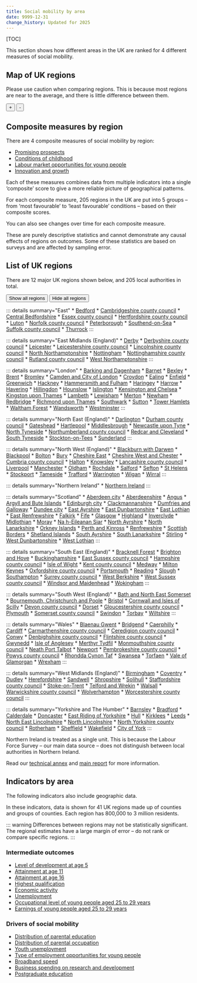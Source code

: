 ```yaml
---
title: Social mobility by area
date: 9999-12-31
change_history: Updated for 2025
---
```


[TOC]

This section shows how different areas in the UK are ranked for 4 different measures of social mobility.

## Map of UK regions

Please use caution when comparing regions. This is because most regions are near to the average, and there is little difference between them.

<!-- This map below is populated by "social-mobility-by-area-map.js" -->
<div class="area-map map-container" id="social-mobility-by-area-map-container" style="position: relative; max-width: 775px;">
    <div>
        <div id="social-mobility-by-area-map"
             class="map"
             data-allow-zoom="true"
             data-shapefile-url="/static/data/maps/UK203regions-simplify2percent.topojson"
             data-areas-csv-url="/static/data/by-page/social_mobility_by_area/203-regions.csv"
             data-name-field="region_fullname"
             data-area-field="Newname"
             data-value-field="value"
             data-show-background="false"
             data-area-page-url-prefix="/social_mobility_by_area/203_regions"
        ></div>
    </div>
    <div class="map-controls">
        <button id="mapZoomIn">+</button>
        <button id="mapZoomOut">-</button>
    </div>
    <div id="social-mobility-by-area-name" class="govuk-body" style="pointer-events: none;"></div>
</div>

## Composite measures by region <a name="composite-measures-by-region" />
There are 4 composite measures of social mobility by region:

* [Promising prospects](/intermediate_outcomes/composite_indices/promising_prospects)
* [Conditions of childhood](/drivers_of_social_mobility/composite_indices/conditions_of_childhood/latest)
* [Labour market opportunities for young people](/drivers_of_social_mobility/composite_indices/labour_market_opportunities_for_young_people/latest)
* [Innovation and growth](/drivers_of_social_mobility/composite_indices/innovation_and_growth/latest)

Each of these measures combines data from multiple indicators into a single ‘composite’ score to give a more reliable
picture of geographical patterns.

For each composite measure, 205 regions in the UK are put into 5 groups –
from ‘most favourable’ to ‘least favourable’ conditions – based on their composite scores.

You can also see changes over time for each composite measure. 

These are purely descriptive statistics and cannot demonstrate any causal effects of regions on outcomes.
Some of these statistics are based on surveys and are affected by sampling error.



## List of UK regions <a name="the-203-regions" />
There are 12 major UK regions shown below, and 205 local authorities in total.

<style>
details {
    margin-bottom: 10px !important;
}
details:last-of-type {
    margin-bottom: 30px !important;
}
</style>

<button id="showAllRegionsButton" class="govuk-button govuk-button--secondary govuk-!-margin-bottom-0" data-module="govuk-button">
  Show all regions
</button>
<button id="hideAllRegionsButton" class="govuk-button govuk-button--secondary govuk-!-margin-bottom-0" data-module="govuk-button">
  Hide all regions
</button>
<script>
document.getElementById('showAllRegionsButton').addEventListener('click', () => document.querySelectorAll('details').forEach((details) => details.open = true));
document.getElementById('hideAllRegionsButton').addEventListener('click', () => document.querySelectorAll('details').forEach((details) => details.open = false));
</script>

::: details summary="East"
    * [Bedford](/social_mobility_by_area/203_regions/bedford)
    * [Cambridgeshire county council](/social_mobility_by_area/203_regions/cambridgeshire_county_council)
    * [Central Bedfordshire](/social_mobility_by_area/203_regions/central_bedfordshire)
    * [Essex county council](/social_mobility_by_area/203_regions/essex_county_council)
    * [Hertfordshire county council](/social_mobility_by_area/203_regions/hertfordshire_county_council)
    * [Luton](/social_mobility_by_area/203_regions/luton)
    * [Norfolk county council](/social_mobility_by_area/203_regions/norfolk_county_council)
    * [Peterborough](/social_mobility_by_area/203_regions/peterborough)
    * [Southend-on-Sea](/social_mobility_by_area/203_regions/southend-on-sea)
    * [Suffolk county council](/social_mobility_by_area/203_regions/suffolk_county_council)
    * [Thurrock](/social_mobility_by_area/203_regions/thurrock)
:::

::: details summary="East Midlands (England)"
    * [Derby](/social_mobility_by_area/203_regions/derby)
    * [Derbyshire county council](/social_mobility_by_area/203_regions/derbyshire_county_council)
    * [Leicester](/social_mobility_by_area/203_regions/leicester)
    * [Leicestershire county council](/social_mobility_by_area/203_regions/leicestershire_county_council)
    * [Lincolnshire county council](/social_mobility_by_area/203_regions/lincolnshire_county_council)
    * [North Northamptonshire](/social_mobility_by_area/203_regions/north_northamptonshire)
    * [Nottingham](/social_mobility_by_area/203_regions/nottingham)
    * [Nottinghamshire county council](/social_mobility_by_area/203_regions/nottinghamshire_county_council)
    * [Rutland county council](/social_mobility_by_area/203_regions/rutland_county_council)
    * [West Northamptonshire](/social_mobility_by_area/203_regions/west_northamptonshire)
:::

::: details summary="London"
    * [Barking and Dagenham](/social_mobility_by_area/203_regions/barking_and_dagenham)
    * [Barnet](/social_mobility_by_area/203_regions/barnet)
    * [Bexley](/social_mobility_by_area/203_regions/bexley)
    * [Brent](/social_mobility_by_area/203_regions/brent)
    * [Bromley](/social_mobility_by_area/203_regions/bromley)
    * [Camden and City of London](/social_mobility_by_area/203_regions/camden_and_city_of_london)
    * [Croydon](/social_mobility_by_area/203_regions/croydon)
    * [Ealing](/social_mobility_by_area/203_regions/ealing)
    * [Enfield](/social_mobility_by_area/203_regions/enfield)
    * [Greenwich](/social_mobility_by_area/203_regions/greenwich)
    * [Hackney](/social_mobility_by_area/203_regions/hackney)
    * [Hammersmith and Fulham](/social_mobility_by_area/203_regions/hammersmith_and_fulham)
    * [Haringey](/social_mobility_by_area/203_regions/haringey)
    * [Harrow](/social_mobility_by_area/203_regions/harrow)
    * [Havering](/social_mobility_by_area/203_regions/havering)
    * [Hillingdon](/social_mobility_by_area/203_regions/hillingdon)
    * [Hounslow](/social_mobility_by_area/203_regions/hounslow)
    * [Islington](/social_mobility_by_area/203_regions/islington)
    * [Kensington and Chelsea](/social_mobility_by_area/203_regions/kensington_and_chelsea)
    * [Kingston upon Thames](/social_mobility_by_area/203_regions/kingston_upon_thames)
    * [Lambeth](/social_mobility_by_area/203_regions/lambeth)
    * [Lewisham](/social_mobility_by_area/203_regions/lewisham)
    * [Merton](/social_mobility_by_area/203_regions/merton)
    * [Newham](/social_mobility_by_area/203_regions/newham)
    * [Redbridge](/social_mobility_by_area/203_regions/redbridge)
    * [Richmond upon Thames](/social_mobility_by_area/203_regions/richmond_upon_thames)
    * [Southwark](/social_mobility_by_area/203_regions/southwark)
    * [Sutton](/social_mobility_by_area/203_regions/sutton)
    * [Tower Hamlets](/social_mobility_by_area/203_regions/tower_hamlets)
    * [Waltham Forest](/social_mobility_by_area/203_regions/waltham_forest)
    * [Wandsworth](/social_mobility_by_area/203_regions/wandsworth)
    * [Westminster](/social_mobility_by_area/203_regions/westminster)
:::

::: details summary="North East (England)"
    * [Darlington](/social_mobility_by_area/203_regions/darlington)
    * [Durham county council](/social_mobility_by_area/203_regions/durham_county_council)
    * [Gateshead](/social_mobility_by_area/203_regions/gateshead)
    * [Hartlepool](/social_mobility_by_area/203_regions/hartlepool)
    * [Middlesbrough](/social_mobility_by_area/203_regions/middlesbrough)
    * [Newcastle upon Tyne](/social_mobility_by_area/203_regions/newcastle_upon_tyne)
    * [North Tyneside](/social_mobility_by_area/203_regions/north_tyneside)
    * [Northumberland county council](/social_mobility_by_area/203_regions/northumberland_county_council)
    * [Redcar and Cleveland](/social_mobility_by_area/203_regions/redcar_and_cleveland)
    * [South Tyneside](/social_mobility_by_area/203_regions/south_tyneside)
    * [Stockton-on-Tees](/social_mobility_by_area/203_regions/stockton-on-tees)
    * [Sunderland](/social_mobility_by_area/203_regions/sunderland)
:::

::: details summary="North West (England)"
    * [Blackburn with Darwen](/social_mobility_by_area/203_regions/blackburn_with_darwen)
    * [Blackpool](/social_mobility_by_area/203_regions/blackpool)
    * [Bolton](/social_mobility_by_area/203_regions/bolton)
    * [Bury](/social_mobility_by_area/203_regions/bury)
    * [Cheshire East](/social_mobility_by_area/203_regions/cheshire_east)
    * [Cheshire West and Chester](/social_mobility_by_area/203_regions/cheshire_west_and_chester)
    * [Cumbria county council](/social_mobility_by_area/203_regions/cumbria_county_council)
    * [Halton](/social_mobility_by_area/203_regions/halton)
    * [Knowsley](/social_mobility_by_area/203_regions/knowsley)
    * [Lancashire county council](/social_mobility_by_area/203_regions/lancashire_county_council)
    * [Liverpool](/social_mobility_by_area/203_regions/liverpool)
    * [Manchester](/social_mobility_by_area/203_regions/manchester)
    * [Oldham](/social_mobility_by_area/203_regions/oldham)
    * [Rochdale](/social_mobility_by_area/203_regions/rochdale)
    * [Salford](/social_mobility_by_area/203_regions/salford)
    * [Sefton](/social_mobility_by_area/203_regions/sefton)
    * [St Helens](/social_mobility_by_area/203_regions/st_helens)
    * [Stockport](/social_mobility_by_area/203_regions/stockport)
    * [Tameside](/social_mobility_by_area/203_regions/tameside)
    * [Trafford](/social_mobility_by_area/203_regions/trafford)
    * [Warrington](/social_mobility_by_area/203_regions/warrington)
    * [Wigan](/social_mobility_by_area/203_regions/wigan)
    * [Wirral](/social_mobility_by_area/203_regions/wirral)
:::

::: details summary="Northern Ireland"
    * [Northern Ireland](/social_mobility_by_area/203_regions/northern_ireland)
:::

::: details summary="Scotland"
    * [Aberdeen city](/social_mobility_by_area/203_regions/aberdeen_city)
    * [Aberdeenshire](/social_mobility_by_area/203_regions/aberdeenshire)
    * [Angus](/social_mobility_by_area/203_regions/angus)
    * [Argyll and Bute Islands](/social_mobility_by_area/203_regions/argyll_and_bute_islands)
    * [Edinburgh city](/social_mobility_by_area/203_regions/edinburgh_city)
    * [Clackmannanshire](/social_mobility_by_area/203_regions/clackmannanshire)
    * [Dumfries and Galloway](/social_mobility_by_area/203_regions/dumfries_and_galloway)
    * [Dundee city](/social_mobility_by_area/203_regions/dundee_city)
    * [East Ayrshire](/social_mobility_by_area/203_regions/east_ayrshire)
    * [East Dunbartonshire](/social_mobility_by_area/203_regions/east_dunbartonshire)
    * [East Lothian](/social_mobility_by_area/203_regions/east_lothian)
    * [East Renfrewshire](/social_mobility_by_area/203_regions/east_renfrewshire)
    * [Falkirk](/social_mobility_by_area/203_regions/falkirk)
    * [Fife](/social_mobility_by_area/203_regions/fife)
    * [Glasgow](/social_mobility_by_area/203_regions/glasgow)
    * [Highland](/social_mobility_by_area/203_regions/highland)
    * [Inverclyde](/social_mobility_by_area/203_regions/inverclyde)
    * [Midlothian](/social_mobility_by_area/203_regions/midlothian)
    * [Moray](/social_mobility_by_area/203_regions/moray)
    * [Na h-Eileanan Siar](/social_mobility_by_area/203_regions/na_h-eileanan_siar)
    * [North Ayrshire](/social_mobility_by_area/203_regions/north_ayrshire)
    * [North Lanarkshire](/social_mobility_by_area/203_regions/north_lanarkshire)
    * [Orkney Islands](/social_mobility_by_area/203_regions/orkney_islands)
    * [Perth and Kinross](/social_mobility_by_area/203_regions/perth_and_kinross)
    * [Renfrewshire](/social_mobility_by_area/203_regions/renfrewshire)
    * [Scottish Borders](/social_mobility_by_area/203_regions/scottish_borders)
    * [Shetland Islands](/social_mobility_by_area/203_regions/shetland_islands)
    * [South Ayrshire](/social_mobility_by_area/203_regions/south_ayrshire)
    * [South Lanarkshire](/social_mobility_by_area/203_regions/south_lanarkshire)
    * [Stirling](/social_mobility_by_area/203_regions/stirling)
    * [West Dunbartonshire](/social_mobility_by_area/203_regions/west_dunbartonshire)
    * [West Lothian](/social_mobility_by_area/203_regions/west_lothian)
:::

::: details summary="South East (England)"
    * [Bracknell Forest](/social_mobility_by_area/203_regions/bracknell_forest)
    * [Brighton and Hove](/social_mobility_by_area/203_regions/brighton_and_hove)
    * [Buckinghamshire](/social_mobility_by_area/203_regions/buckinghamshire)
    * [East Sussex county council](/social_mobility_by_area/203_regions/east_sussex_county_council)
    * [Hampshire county council](/social_mobility_by_area/203_regions/hampshire_county_council)
    * [Isle of Wight](/social_mobility_by_area/203_regions/isle_of_wight)
    * [Kent county council](/social_mobility_by_area/203_regions/kent_county_council)
    * [Medway](/social_mobility_by_area/203_regions/medway)
    * [Milton Keynes](/social_mobility_by_area/203_regions/milton_keynes)
    * [Oxfordshire county council](/social_mobility_by_area/203_regions/oxfordshire_county_council)
    * [Portsmouth](/social_mobility_by_area/203_regions/portsmouth)
    * [Reading](/social_mobility_by_area/203_regions/reading)
    * [Slough](/social_mobility_by_area/203_regions/slough)
    * [Southampton](/social_mobility_by_area/203_regions/southampton)
    * [Surrey county council](/social_mobility_by_area/203_regions/surrey_county_council)
    * [West Berkshire](/social_mobility_by_area/203_regions/west_berkshire)
    * [West Sussex county council](/social_mobility_by_area/203_regions/west_sussex_county_council)
    * [Windsor and Maidenhead](/social_mobility_by_area/203_regions/windsor_and_maidenhead)
    * [Wokingham](/social_mobility_by_area/203_regions/wokingham)
:::

::: details summary="South West (England)"
    * [Bath and North East Somerset](/social_mobility_by_area/203_regions/bath_and_north_east_somerset)
    * [Bournemouth, Christchurch and Poole](/social_mobility_by_area/203_regions/bournemouth,_christchurch_and_poole)
    * [Bristol](/social_mobility_by_area/203_regions/bristol)
    * [Cornwall and Isles of Scilly](/social_mobility_by_area/203_regions/cornwall_and_isles_of_scilly)
    * [Devon county council](/social_mobility_by_area/203_regions/devon_county_council)
    * [Dorset](/social_mobility_by_area/203_regions/dorset)
    * [Gloucestershire county council](/social_mobility_by_area/203_regions/gloucestershire_county_council)
    * [Plymouth](/social_mobility_by_area/203_regions/plymouth)
    * [Somerset county council](/social_mobility_by_area/203_regions/somerset_county_council)
    * [Swindon](/social_mobility_by_area/203_regions/swindon)
    * [Torbay](/social_mobility_by_area/203_regions/torbay)
    * [Wiltshire](/social_mobility_by_area/203_regions/wiltshire)
:::

::: details summary="Wales"
    * [Blaenau Gwent](/social_mobility_by_area/203_regions/blaenau_gwent)
    * [Bridgend](/social_mobility_by_area/203_regions/bridgend)
    * [Caerphilly](/social_mobility_by_area/203_regions/caerphilly)
    * [Cardiff](/social_mobility_by_area/203_regions/cardiff)
    * [Carmarthenshire county council](/social_mobility_by_area/203_regions/carmarthenshire_county_council)
    * [Ceredigion county council](/social_mobility_by_area/203_regions/ceredigion_county_council)
    * [Conwy](/social_mobility_by_area/203_regions/conwy)
    * [Denbighshire county council](/social_mobility_by_area/203_regions/denbighshire_county_council)
    * [Flintshire county council](/social_mobility_by_area/203_regions/flintshire_county_council)
    * [Gwynedd](/social_mobility_by_area/203_regions/gwynedd)
    * [Isle of Anglesey](/social_mobility_by_area/203_regions/isle_of_anglesey)
    * [Merthyr Tydfil](/social_mobility_by_area/203_regions/merthyr_tydfil)
    * [Monmouthshire county council](/social_mobility_by_area/203_regions/monmouthshire_county_council)
    * [Neath Port Talbot](/social_mobility_by_area/203_regions/neath_port_talbot)
    * [Newport](/social_mobility_by_area/203_regions/newport)
    * [Pembrokeshire county council](/social_mobility_by_area/203_regions/pembrokeshire_county_council)
    * [Powys county council](/social_mobility_by_area/203_regions/powys_county_council)
    * [Rhondda Cynon Taf](/social_mobility_by_area/203_regions/rhondda_cynon_taf)
    * [Swansea](/social_mobility_by_area/203_regions/swansea)
    * [Torfaen](/social_mobility_by_area/203_regions/torfaen)
    * [Vale of Glamorgan](/social_mobility_by_area/203_regions/vale_of_glamorgan)
    * [Wrexham](/social_mobility_by_area/203_regions/wrexham)
:::

::: details summary="West Midlands (England)"
    * [Birmingham](/social_mobility_by_area/203_regions/birmingham)
    * [Coventry](/social_mobility_by_area/203_regions/coventry)
    * [Dudley](/social_mobility_by_area/203_regions/dudley)
    * [Herefordshire](/social_mobility_by_area/203_regions/herefordshire)
    * [Sandwell](/social_mobility_by_area/203_regions/sandwell)
    * [Shropshire](/social_mobility_by_area/203_regions/shropshire)
    * [Solihull](/social_mobility_by_area/203_regions/solihull)
    * [Staffordshire county council](/social_mobility_by_area/203_regions/staffordshire_county_council)
    * [Stoke-on-Trent](/social_mobility_by_area/203_regions/stoke-on-trent)
    * [Telford and Wrekin](/social_mobility_by_area/203_regions/telford_and_wrekin)
    * [Walsall](/social_mobility_by_area/203_regions/walsall)
    * [Warwickshire county council](/social_mobility_by_area/203_regions/warwickshire_county_council)
    * [Wolverhampton](/social_mobility_by_area/203_regions/wolverhampton)
    * [Worcestershire county council](/social_mobility_by_area/203_regions/worcestershire_county_council)
:::

::: details summary="Yorkshire and The Humber"
    * [Barnsley](/social_mobility_by_area/203_regions/barnsley)
    * [Bradford](/social_mobility_by_area/203_regions/bradford)
    * [Calderdale](/social_mobility_by_area/203_regions/calderdale)
    * [Doncaster](/social_mobility_by_area/203_regions/doncaster)
    * [East Riding of Yorkshire](/social_mobility_by_area/203_regions/east_riding_of_yorkshire)
    * [Hull](/social_mobility_by_area/203_regions/hull)
    * [Kirklees](/social_mobility_by_area/203_regions/kirklees)
    * [Leeds](/social_mobility_by_area/203_regions/leeds)
    * [North East Lincolnshire](/social_mobility_by_area/203_regions/north_east_lincolnshire)
    * [North Lincolnshire](/social_mobility_by_area/203_regions/north_lincolnshire)
    * [North Yorkshire county council](/social_mobility_by_area/203_regions/north_yorkshire_county_council)
    * [Rotherham](/social_mobility_by_area/203_regions/rotherham)
    * [Sheffield](/social_mobility_by_area/203_regions/sheffield)
    * [Wakefield](/social_mobility_by_area/203_regions/wakefield)
    * [City of York](/social_mobility_by_area/203_regions/city_of_york)
:::

Northern Ireland is treated as a single unit.
This is because the Labour Force Survey – our main data source – does not distinguish between local authorities in Northern Ireland.

Read our [technical annex]() and [main report]() for more information.

## Indicators by area
The following indicators also include geographic data. 

In these indicators, data is shown for 41 UK regions made up of counties and groups of counties.
Each region has 800,000 to 3 million residents.

::: warning
    Differences between regions may not be statistically significant.
    The regional estimates have a large margin of error – do not rank or compare specific regions.
:::

### Intermediate outcomes
* [Level of development at age 5](/intermediate_outcomes/compulsory_school_age_(5_to_16_years)/level_of_development_at_age_5/latest#by-area)
* [Attainment at age 11](/intermediate_outcomes/compulsory_school_age_(5_to_16_years)/attainment_at_age_11/latest#by-area)
* [Attainment at age 16](/intermediate_outcomes/compulsory_school_age_(5_to_16_years)/attainment_at_age_16/latest#by-area)
* [Highest qualification](/intermediate_outcomes/routes_into_work_(16_to_29_years)/highest_qualification/latest#by-area)
* [Economic activity](/intermediate_outcomes/work_in_early_adulthood_(25_to_29_years)/economic_activity/latest#by-area)
* [Unemployment](/intermediate_outcomes/work_in_early_adulthood_(25_to_29_years)/unemployment/latest#by-area)
* [Occupational level of young people aged 25 to 29 years](/intermediate_outcomes/work_in_early_adulthood_(25_to_29_years)/occupational_level_of_young_people_aged_25_to_29_years/latest#by-area)
* [Earnings of young people aged 25 to 29 years](/intermediate_outcomes/work_in_early_adulthood_(25_to_29_years)/earnings_of_young_people_aged_25_to_29_years/latest#by-area)

### Drivers of social mobility
* [Distribution of parental education](/drivers_of_social_mobility/conditions_of_childhood/distribution_of_parental_education/latest#by-area)
* [Distribution of parental occupation](/drivers_of_social_mobility/conditions_of_childhood/distribution_of_parental_occupation/latest#by-area)
* [Youth unemployment](/drivers_of_social_mobility/work_opportunities_for_young_people/youth_unemployment/latest#by-area)
* [Type of employment opportunities for young people](/drivers_of_social_mobility/work_opportunities_for_young_people/type_of_employment_opportunities_for_young_people/latest#by-area)
* [Broadband speed](/drivers_of_social_mobility/research_and_development_environment/broadband_speed/latest#by-area)
* [Business spending on research and development](/drivers_of_social_mobility/research_and_development_environment/business_spending_on_research_and_development/latest#by-area)
* [Postgraduate education](/drivers_of_social_mobility/research_and_development_environment/postgraduate_education/latest#by-area)
